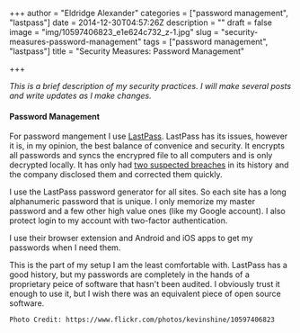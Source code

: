 +++
author = "Eldridge Alexander"
categories = ["password management", "lastpass"]
date = 2014-12-30T04:57:26Z
description = ""
draft = false
image = "img/10597406823_e1e624c732_z-1.jpg"
slug = "security-measures-password-management"
tags = ["password management", "lastpass"]
title = "Security Measures: Password Management"

+++


*This is a brief description of my security practices. I will make several posts and write updates as I make changes.*
#### Password Management
For password mangement I use [LastPass](https://lastpass.com/). LastPass has its issues, however it is, in my opinion, the best balance of convenice and security. It encrypts all passwords and syncs the encrypred file to all computers and is only decrypted locally. It has only had [two suspected breaches](https://en.wikipedia.org/wiki/LastPass#Security_breach) in its history and the company disclosed them and corrected them quickly.

I use the LastPass password generator for all sites. So each site has a long alphanumeric password that is unique. I only memorize my master password and a few other high value ones (like my Google account). I also protect login to my account with two-factor authentication.


I use their browser extension and Android and iOS apps to get my passwords when I need them.

This is the part of my setup I am the least comfortable with. LastPass has a good history, but my passwords are completely in the hands of a proprietary peice of software that hasn't been audited. I obviously trust it enough to use it, but I wish there was an equivalent piece of open source software.

`Photo Credit: https://www.flickr.com/photos/kevinshine/10597406823`